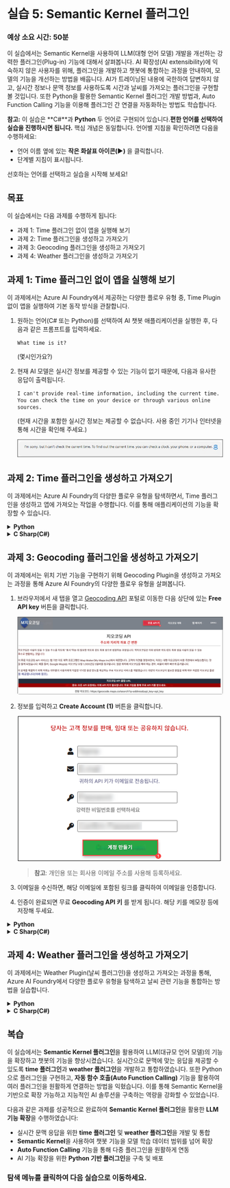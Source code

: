 # 실습 5: Semantic Kernel 플러그인

### 예상 소요 시간: 50분

이 실습에서는 Semantic Kernel을 사용하여 LLM(대형 언어 모델) 개발을 개선하는 강력한 플러그인(Plug-in) 기능에 대해서 살펴봅니다. AI 확장성(AI extensibility)에 익숙하지 않은 사용자를 위해, 플러그인을 개발하고 챗봇에 통합하는 과정을 안내하여, 모델의 기능을 개선하는 방법을 배웁니다. AI가 트레이닝된 내용에 국한하여 답변하지 않고, 실시간 정보나 문맥 정보를 사용하도록 시간과 날씨를 가져오는 플러그인을 구현할 볼 것입니다. 또한 Python을 활용한 Semantic Kernel 플러그인 개발 방법과, Auto Function Calling 기능을 이용해 플러그인 간 연결을 자동화하는 방법도 학습합니다.

**참고:** 이 실습은 **C#**과 **Python** 두 언어로 구현되어 있습니다.**편한 언어를 선택하여 실습을 진행하시면 됩니다.** 핵심 개념은 동일합니다. 언어별 지침을 확인하려면 다음을 수행하세요:

- 언어 이름 옆에 있는 **작은 화살표 아이콘(▶)** 을 클릭합니다.
- 단계별 지침이 표시됩니다.

선호하는 언어를 선택하고 실습을 시작해 보세요!

## 목표

이 실습에서는 다음 과제를 수행하게 됩니다:

- 과제 1: Time 플러그인 없이 앱을 실행해 보기
- 과제 2: Time 플러그인을 생성하고 가져오기
- 과제 3: Geocoding 플러그인을 생성하고 가져오기
- 과제 4: Weather 플러그인을 생성하고 가져오기

## 과제 1: Time 플러그인 없이 앱을 실행해 보기

이 과제에서는 Azure AI Foundry에서 제공하는 다양한 플로우 유형 중, Time Plugin 없이 앱을 실행하여 기본 동작 방식을 관찰합니다.

1. 원하는 언어(C# 또는 Python)를 선택하여 AI 챗봇 애플리케이션을 실행한 후, 다음과 같은 프롬프트를 입력하세요.

   ```
   What time is it?
   ```
   (몇시인가요?)

1. 현재 AI 모델은 실시간 정보를 제공할 수 있는 기능이 없기 때문에, 다음과 유사한 응답이 출력됩니다.

   ```
   I can't provide real-time information, including the current time. You can check the time on your device or through various online sources.
   ```
   (현재 시간을 포함한 실시간 정보는 제공할 수 없습니다. 사용 중인 기기나 인터넷을 통해 시간을 확인해 주세요.)

   ![](./media/image_043.png)

## 과제 2: Time 플러그인을 생성하고 가져오기

이 과제에서는 Azure AI Foundry의 다양한 플로우 유형을 탐색하면서, Time 플러그인을 생성하고 앱에 가져오는 작업을 수행합니다. 이를 통해 애플리케이션의 기능을 확장할 수 있습니다.

<details>
<summary><strong>Python</strong></summary>

1. `Python>src>plugins` 디렉터리로 이동하여 **time\_plugin.py (1)** 라는 새 파일을 생성합니다.

   ![](./media/image_044.png)

1. 아래 코드를 파일에 추가합니다:

   ```python
   from datetime import datetime
   from typing import Annotated
   from semantic_kernel.functions import kernel_function

   class TimePlugin:
       @kernel_function()
       def current_time(self) -> str:
           return datetime.now().strftime("%Y-%m-%d %H:%M:%S")

       @kernel_function()
       def get_year(self, date_str: Annotated[str, "The date string in format YYYY-MM-DD"] = None) -> str:
           if date_str is None:
               return str(datetime.now().year)
           
           try:
               date_obj = datetime.strptime(date_str, "%Y-%m-%d")
               return str(date_obj.year)
           except ValueError:
               return "Invalid date format. Please use YYYY-MM-DD."

       @kernel_function()
       def get_month(self, date_str: Annotated[str, "The date string in format YYYY-MM-DD"] = None) -> str:
           if date_str is None:
               return datetime.now().strftime("%B")
           
           try:
               date_obj = datetime.strptime(date_str, "%Y-%m-%d")
               return date_obj.strftime("%B")  # 월 이름 전체 반환
           except ValueError:
               return "Invalid date format. Please use YYYY-MM-DD."

       @kernel_function()
       def get_day_of_week(self, date_str: Annotated[str, "The date string in format YYYY-MM-DD"] = None) -> str:
           if date_str is None:
               return datetime.now().strftime("%A")
           
           try:
               date_obj = datetime.strptime(date_str, "%Y-%m-%d")
               return date_obj.strftime("%A")  # 요일 이름 전체 반환
           except ValueError:
               return "Invalid date format. Please use YYYY-MM-DD."
   ```

1. 파일을 저장합니다.

1. `Python>src` 디렉터리로 이동하여 **chat.py** 파일을 엽니다.

   ![](./media/image_030.png)

1. `#Import Modules` 섹션에 아래 코드를 추가합니다:

   ```python
   from semantic_kernel.connectors.ai.open_ai.prompt_execution_settings.azure_chat_prompt_execution_settings import (
       AzureChatPromptExecutionSettings,
   )
   from plugins.time_plugin import TimePlugin
   ```

   ![](./media/image_045.png)

1. `#Challenge 03 - Create Prompt Execution Settings` 섹션에 아래 코드를 추가합니다:

   ```python
   execution_settings = AzureChatPromptExecutionSettings()
   execution_settings.function_choice_behavior = FunctionChoiceBehavior.Auto()
   logger.info("Automatic function calling enabled")
   ```

   ![](./media/image_046.png)

1. `# Placeholder for Time plugin` 섹션에 아래 코드를 추가합니다:

   ```python
   time_plugin = TimePlugin()
   kernel.add_plugin(time_plugin, plugin_name="TimePlugin")
   logger.info("Time plugin loaded")
   ```

   ![](./media/placeholder.png)

1. Ctrl+F를 눌러 다음 코드를 검색한 후 제거합니다. 자동 함수 호출 기능을 사용할 것이므로 더 이상 필요하지 않습니다:

   ```python
   execution_settings = kernel.get_prompt_execution_settings_from_service_id("chat-service")
   ```

   > **주의**: 이 코드는 두 곳에서 제거해야 합니다. 하나는 **initialize\_kernel()** 함수 내부이고, 다른 하나는 **global chat\_history** 코드 블록 안에 있습니다.

1. 들여쓰기 오류가 발생할 경우 다음 URL의 코드를 참조하세요:

   ```
   https://raw.githubusercontent.com/CloudLabsAI-Azure/ai-developer/refs/heads/prod/CodeBase/python/lab-03_time_plugin.py
   ```

1. 파일을 저장합니다.

1. 왼쪽 패널에서 `Python>src` 폴더를 우클릭하고 **Open in Integrated Terminal** 을 선택합니다.

    ![](./media/image_035.png)

1. 다음 명령어를 사용해 앱을 실행합니다:

    ```bash
    streamlit run app.py
    ```

1. 앱이 자동으로 브라우저에서 열리지 않는 경우, 다음 **URL** 을 사용해 수동으로 접근할 수 있습니다:

    ```
    http://localhost:8501
    ```

1. 다음 프롬프트를 입력합니다:

    ```
    What time is it?
    ```
    (몇 시 입니까?)

1. AI가 **Time Plugin** 을 사용하므로 실시간 정보를 제공할 수 있으며, 다음과 유사한 응답을 받을 수 있습니다:

    ```
    The current time is 3:43 PM on January 23, 2025.
    ```
    (현재시간은 2025년 1월 23일 3:43 PM 입니다.)
    ![](./media/image_048.png)

</details>

<details>
<summary><strong>C Sharp(C#)</strong></summary>

1. `Dotnet>src>BlazorAI>Plugins` 디렉터리로 이동하여 **TimePlugin.cs** 라는 새 파일을 생성합니다.

   ![](./media/image_049.png)

1. 아래 코드를 파일에 추가합니다:

   ```csharp
    using System;
    using System.ComponentModel;
    using System.Globalization;
    using Microsoft.SemanticKernel;

    namespace BlazorAI.Plugins
    {
        public class TimePlugin
        {        
            [KernelFunction("current_time")]
            [Description("Gets the current date and time from the server. Use this directly when the user asks what time it is or wants to know the current date.")]
            public string CurrentTime()
            {
                return DateTime.Now.ToString("yyyy-MM-dd HH:mm:ss");
            }

            [KernelFunction("get_current_time")]
            [Description("Gets the current date and time from the server's system clock. Use this directly without asking the user for their location.")]
            public string GetCurrentTime()
            {
                return DateTime.Now.ToString("yyyy-MM-dd HH:mm:ss");
            }
            
            [KernelFunction("get_year")]
            [Description("Extract the year from a date string or get the current year from the system clock. Examples: 'What year is it now?' or 'What year is 2023-05-15?'")]
            public string GetYear(
                [Description("The date string. Accepts formats like YYYY-MM-DD, MM/DD/YYYY, etc. If not provided, uses the server's current date.")] 
                string? dateStr = null)
            {
                if (string.IsNullOrEmpty(dateStr))
                {
                    return DateTime.Now.Year.ToString();
                }

                DateTime date;
                if (TryParseDate(dateStr, out date))
                {
                    return date.Year.ToString();
                }
                
                return $"Could not parse '{dateStr}' as a valid date. Please provide a date in a standard format like YYYY-MM-DD or MM/DD/YYYY.";
            }
            
            [KernelFunction("get_month")]
            [Description("Extract the month name from a date string or get the current month from the system clock. Examples: 'What month is it now?' or 'What month is 2023-05-15?'")]
            public string GetMonth(
                [Description("The date string. Accepts formats like YYYY-MM-DD, MM/DD/YYYY, etc. If not provided, uses the server's current date.")] 
                string? dateStr = null)
            {
                if (string.IsNullOrEmpty(dateStr))
                {
                    return DateTime.Now.ToString("MMMM");
                }
                
                DateTime date;
                if (TryParseDate(dateStr, out date))
                {
                    return date.ToString("MMMM"); // Full month name
                }
                
                return $"Could not parse '{dateStr}' as a valid date. Please provide a date in a standard format like YYYY-MM-DD or MM/DD/YYYY.";
            }
            
            [KernelFunction("get_day_of_week")]
            [Description("Get the day of week from the server's system clock or for a specific date. Examples: 'What day is it today?' or 'What day of the week is 2023-05-15?'")]
            public string GetDayOfWeek(
                [Description("The date string. Accepts formats like YYYY-MM-DD, MM/DD/YYYY, etc. If not provided, uses the server's current date.")] 
                string? dateStr = null)
            {
                if (string.IsNullOrEmpty(dateStr))
                {
                    return DateTime.Now.ToString("dddd");
                }
                
                DateTime date;
                if (TryParseDate(dateStr, out date))
                {
                    return date.ToString("dddd"); // Full day name
                }
                
                return $"Could not parse '{dateStr}' as a valid date. Please provide a date in a standard format like YYYY-MM-DD or MM/DD/YYYY.";
            }

            private bool TryParseDate(string dateStr, out DateTime result)
            {
                string[] formats = { 
                    "yyyy-MM-dd", "MM/dd/yyyy", "dd/MM/yyyy", 
                    "M/d/yyyy", "d/M/yyyy", "MMM d, yyyy", 
                    "MMMM d, yyyy", "yyyy/MM/dd", "dd-MMM-yyyy"
                };
                
                return DateTime.TryParseExact(
                    dateStr, 
                    formats, 
                    CultureInfo.InvariantCulture,
                    DateTimeStyles.None, 
                    out result) || DateTime.TryParse(dateStr, out result);
            }
        }
    }
   ```

1. 파일을 저장합니다.

1. `Dotnet>src>BlazorAI>Components>Pages` 디렉터리로 이동하여 **Chat.razor.cs** 파일을 엽니다.

   ![](./media/image_038.png)

1. `// Import Models` 섹션에 다음 코드를 추가합니다:

   ```csharp
   using Microsoft.SemanticKernel.Connectors.OpenAI;
   using BlazorAI.Plugins;
   using System;
   ```

   ![](./media/image_050.png)

1. **private Kernel? kernel;** 를 검색(Ctrl+F)하고, 그 아래에 다음 코드를 추가합니다:

   ```csharp
   private OpenAIPromptExecutionSettings? promptSettings;
   ```

   ![](./media/image_051.png)

1. **chatHistory = \[];** 를 검색(Ctrl+F)하여 다음 코드로 수정합니다:

   ```csharp
   chatHistory = new ChatHistory();
   ```

   ![](./media/image_052.png)

1. `// Challenge 03 - Create OpenAIPromptExecutionSettings` (1) 섹션에 다음 코드를 추가합니다:

   ```csharp
   promptSettings = new OpenAIPromptExecutionSettings
   {
       ToolCallBehavior = ToolCallBehavior.AutoInvokeKernelFunctions,
       Temperature = 0.7,
       TopP = 0.95,
       MaxTokens = 800
   };
   ```

   ![](./media/image_053.png)

1. `// Challenge 03 - Add Time Plugin` 섹션에 다음 코드를 추가합니다:

   ```csharp
   var timePlugin = new Plugins.TimePlugin();
   kernel.ImportPluginFromObject(timePlugin, "TimePlugin");
   ```

   ![](./media/image_054.png)

1. **var assistantResponse = await chatCompletionService.GetChatMessageContentAsync** 코드를 검색(Ctrl+F)하고, `chatHistory`와 `kernel` 사이에 아래 코드를 추가합니다:

    ```csharp
    executionSettings: promptSettings,
    ```

    > **참고**: 최종 코드는 다음과 유사하게 됩니다:

    ```csharp
    var assistantResponse = await chatCompletionService.GetChatMessageContentAsync(
        chatHistory: chatHistory,
        executionSettings: promptSettings,
        kernel: kernel);
    ```

    ![](./media/image_055.png)

1. 들여쓰기 오류가 발생할 경우 다음 URL의 코드를 참조하세요:

    ```
    https://raw.githubusercontent.com/CloudLabsAI-Azure/ai-developer/refs/heads/prod/CodeBase/c%23/lab-03_time_plugin.cs
    ```

1. 파일을 저장합니다.

1. 왼쪽 패널에서 `Dotnet>src>Aspire>Aspire.AppHost` 폴더를 우클릭하고 **Open in Integrated Terminal**을 선택합니다.

    ![](./media/image_040.png)

1. 다음 명령어로 앱을 실행합니다:

    ```bash
    dotnet run
    ```

1. 브라우저에서 새 탭을 열고 다음 주소로 이동합니다:

    ```
    https://localhost:7118/
    ```

1. 다음 프롬프트를 입력합니다:

    ```
    What time is it?
    ```
    (몇 시 입니까?)
1. AI가 **Time Plugin**을 로드했기 때문에, 실시간 정보를 반환할 수 있으며 다음과 유사한 응답을 확인할 수 있습니다:

    ```
    The current time is 3:43 PM on January 23, 2025.
    ```
    (현재시간은 2025년 1월 23일 3:43 PM 입니다.)
    ![](./media/image_056.png)

</details>

## 과제 3: Geocoding 플러그인을 생성하고 가져오기

이 과제에서는 위치 기반 기능을 구현하기 위해 Geocoding Plugin을 생성하고 가져오는 과정을 통해 Azure AI Foundry의 다양한 플로우 유형을 살펴봅니다. 

1. 브라우저에서 새 탭을 열고 [Geocoding API](https://geocode.maps.co/) 포털로 이동한 다음 상단에 있는 **Free API key** 버튼을 클릭합니다.

   ![](./media/image_057.png)

1. 정보를 입력하고 **Create Account (1)** 버튼을 클릭합니다.

   ![](./media/image_058.png)

   > **참고**: 개인용 또는 회사용 이메일 주소를 사용해 등록하세요.

1. 이메일을 수신하면, 해당 이메일에 포함된 링크를 클릭하여 이메일을 인증합니다.

1. 인증이 완료되면 무료 **Geocoding API 키** 를 받게 됩니다. 해당 키를 메모장 등에 저장해 두세요.

<details>

<summary><strong>Python</strong></summary>

1. `Python>src` 디렉터리로 이동하여 **.env** 파일을 엽니다.

   ![](./media/image_026.png)

1. 이메일로 방금 받은 **geocoding API key**를 `GEOCODING_API_KEY` 항목 옆에 붙여넣습니다.

   ![](./media/image_059.png)

   > **참고**: `.env` 파일 내의 모든 값은 반드시 **큰따옴표(")** 로 감싸야 합니다.

1. 파일을 저장합니다.

1. `Python>src` 디렉터리로 이동하여 **chat.py** 파일을 엽니다.

   ![](./media/image_030.png)

1. 파일 내 `#Import Modules` 섹션에 다음 코드를 추가합니다.

   ```
   from plugins.geo_coding_plugin import GeoPlugin
   ```

   ![](./media/image_030.png)

1. `# Placeholder for Time plugin` 섹션에서 **time plugin** 다음 위치에 다음 코드를 추가합니다.

   ```
   kernel.add_plugin(
       GeoPlugin(),
       plugin_name="GeoLocation",
   )
   logger.info("GeoLocation plugin loaded")
   ```

   ![](./media/image_061.png)

1. 만약 들여쓰기 오류가 발생한다면, 아래 URL의 코드를 참고하여 수정하세요:

   ```
   https://raw.githubusercontent.com/CloudLabsAI-Azure/ai-developer/refs/heads/prod/CodeBase/python/lab-03_geo_coding.py
   ```

1. 파일을 저장합니다.

1. 왼쪽 패널에서 `Python>src` 폴더를 **오른쪽 클릭**하고 **Open in Integrated Terminal**을 선택합니다.

   ![](./media/image_035.png)

1. 아래 명령어를 실행하여 앱을 실행합니다:

    ```
    streamlit run app.py
    ```

1. 앱이 자동으로 브라우저에 열리지 않으면, 아래 **URL**을 통해 수동으로 접속할 수 있습니다:

    ```
    http://localhost:8501
    ```

1. 다음 프롬프트를 입력해 보세요:

    ```
    What are the geo-coordinates for Tampa, FL
    ```
    (미국 플로리다주 탬파(Tampa)의 지리 좌표는 무엇인가요)

1. AI가 **Geocoding Plugin**을 가지고 있기 때문에, 실시간 정보를 기반으로 아래와 같은 응답을 제공할 수 있습니다:

    ```
    The geo-coordinates for Tampa, FL are:

    Latitude: 27.9477595
    Longitude: -82.458444 
    ```

    ![](./media/image_069.png)

</details>

<details>
<summary><strong>C Sharp(C#)</strong></summary>

1. `Dotnet>src>BlazorAI` 디렉터리로 이동하여 **appsettings.json** 파일을 엽니다.

   ![](./media/image_028.png)

1. 방금 이메일로 받은 지오코딩 API 키를 `GEOCODING_API_KEY` 항목 옆에 붙여넣습니다.

   ![](./media/image_063.png)

   > **참고**: **appsettings.json** 파일 내의 모든 값은 **큰따옴표(")** 로 감싸야 합니다.

1. 파일을 저장합니다.

1. `Dotnet>src>BlazorAI>Components>Pages` 디렉터리로 이동하여 **Chat.razor.cs** 파일을 엽니다.

   ![](./media/image_038.png)

1. 해당 파일에서 `// Challenge 03 - Add Time Plugin` 주석 아래, **time plugin** 코드 다음에 다음 코드를 추가합니다:

   ```csharp
   var geocodingPlugin = new GeocodingPlugin(
       kernel.Services.GetRequiredService<IHttpClientFactory>(), 
       Configuration);
   kernel.ImportPluginFromObject(geocodingPlugin, "GeocodingPlugin");
   ```

   ![](./media/image_064.png)

1. 만약 들여쓰기 오류가 발생한다면, 아래 URL에 있는 코드를 참고하여 수정하세요:

   ```
   https://raw.githubusercontent.com/CloudLabsAI-Azure/ai-developer/refs/heads/prod/CodeBase/c%23/lab-03_geo_coding.cs
   ```

1. 파일을 저장합니다.

1. 왼쪽 탐색 창에서 `Dotnet>src>Aspire>Aspire.AppHost` 폴더를 우클릭하고 **Open in Integrated Terminal**을 선택합니다.

   ![](./media/image_040.png)

1. 아래 명령어를 입력하여 앱을 실행합니다:

   ```
   dotnet run
   ```

1. 브라우저에서 새 탭을 열고 **blazor-aichat** 앱 링크인 **[https://localhost:7118/](https://localhost:7118/)** 로 이동합니다.

1. 다음 프롬프트를 입력합니다:

    ```
    What are the geo-coordinates for Tampa, FL
    ```
    (미국 플로리다주 탬파(Tampa)의 지리 좌표는 무엇인가요)

1. AI가 **Geocoding Plugin** 을 갖추고 있기 때문에 실시간 정보를 제공할 수 있으며, 아래와 비슷한 응답을 받을 수 있습니다:

    ```
    The geo-coordinates for Tampa, FL are:

    Latitude: 27.9477595
    Longitude: -82.458444 
    ```

![](./media/image_065.png)

</details>

## 과제 4: Weather 플러그인을 생성하고 가져오기

이 과제에서는 Weather Plugin(날씨 플러그인)을 생성하고 가져오는 과정을 통해, Azure AI Foundry에서 다양한 플로우 유형을 탐색하고 날씨 관련 기능을 통합하는 방법을 실습합니다.

<details>
<summary><strong>Python</strong></summary>

1. `Python > src > plugins` 디렉터리로 이동한 후, **`weather_plugin.py`** 라는 새 파일을 생성합니다.

   ![](./media/image_066.png)

1. 아래 코드를 파일에 추가합니다:

   ```python
   from typing import Annotated
   import requests
   from semantic_kernel.functions import kernel_function
   import json
   from datetime import datetime, timedelta

   class WeatherPlugin:
       @kernel_function(description="Get weather forecast for a location up to 16 days in the future")
       def get_forecast_weather(self, 
                               latitude: Annotated[float, "Latitude of the location"],
                               longitude: Annotated[float, "Longitude of the location"],
                               days: Annotated[int, "Number of days to forecast (up to 16)"] = 16):
           
           # API 지원 범위 내의 일 수만 허용
           if days > 16:
               days = 16
           
           url = (f"https://api.open-meteo.com/v1/forecast"
               f"?latitude={latitude}&longitude={longitude}"
               f"&daily=temperature_2m_max,temperature_2m_min,precipitation_sum,precipitation_probability_max,weather_code"
               f"&amp;current=temperature_2m,relative_humidity_2m,apparent_temperature,precipitation,weather_code,wind_speed_10m"
               f"&temperature_unit=fahrenheit&wind_speed_unit=mph&precipitation_unit=inch"
               f"&forecast_days={days}&timezone=auto")
           
           try:
               response = requests.get(url)
               response.raise_for_status()
               data = response.json()
               
               daily = data.get('daily', {})
               times = daily.get('time', [])
               max_temps = daily.get('temperature_2m_max', [])
               min_temps = daily.get('temperature_2m_min', [])
               precip_sums = daily.get('precipitation_sum', [])
               precip_probs = daily.get('precipitation_probability_max', [])
               weather_codes = daily.get('weather_code', [])
               
               forecasts = []
               for i in range(len(times)):
                   date_obj = datetime.strptime(times[i], "%Y-%m-%d")
                   day_name = date_obj.strftime("%A, %B %d")
                   
                   weather_desc = self._get_weather_description(weather_codes[i])
                   
                   forecast = {
                       "date": times[i],
                       "day": day_name,
                       "high_temp": f"{max_temps[i]}°F",
                       "low_temp": f"{min_temps[i]}°F",
                       "precipitation": f"{precip_sums[i]} inches",
                       "precipitation_probability": f"{precip_probs[i]}%",
                       "conditions": weather_desc
                   }
                   forecasts.append(forecast)
               
               result = {
                   "location_coords": f"{latitude}, {longitude}",
                   "forecast_days": len(forecasts),
                   "forecasts": forecasts
               }
               
               return json.dumps(result, indent=2)
           except Exception as e:
               return f"Error fetching forecast weather: {str(e)}"
       
       def _get_weather_description(self, code):
           weather_codes = {
               0: "Clear sky", 1: "Mainly clear", 2: "Partly cloudy", 3: "Overcast",
               45: "Fog", 48: "Depositing rime fog",
               51: "Light drizzle", 53: "Moderate drizzle", 55: "Dense drizzle",
               56: "Light freezing drizzle", 57: "Dense freezing drizzle",
               61: "Slight rain", 63: "Moderate rain", 65: "Heavy rain",
               66: "Light freezing rain", 67: "Heavy freezing rain",
               71: "Slight snow fall", 73: "Moderate snow fall", 75: "Heavy snow fall",
               77: "Snow grains",
               80: "Slight rain showers", 81: "Moderate rain showers", 82: "Violent rain showers",
               85: "Slight snow showers", 86: "Heavy snow showers",
               95: "Thunderstorm", 96: "Thunderstorm with slight hail", 99: "Thunderstorm with heavy hail"
           }
           return weather_codes.get(code, "Unknown")
   ```

1. 파일을 저장합니다.

1. `Python > src` 디렉터리로 이동해 **`chat.py`** 파일을 엽니다.

   ![](./media/image_030.png)

1. `#Import Modules` 섹션에 아래 코드를 추가합니다:

   ```python
   from plugins.weather_plugin import WeatherPlugin
   ```

   ![](./media/image_067.png)

1. `# Placeholder for Time plugin` 아래에, Geocoding Plugin 다음으로 다음 코드를 추가합니다:

   ```python
   kernel.add_plugin(
       WeatherPlugin(),
       plugin_name="Weather",
   )
   logger.info("Weather plugin loaded")
   ```

   ![](./media/image_068.png)

1. 들여쓰기 오류가 발생하는 경우, 아래 URL의 코드를 참고하여 수정하세요:
   ```
   https://raw.githubusercontent.com/CloudLabsAI-Azure/ai-developer/refs/heads/prod/CodeBase/python/lab-03_weather.py
   ```

1. 파일을 저장합니다.

1. `Python > src` 폴더에서 마우스 오른쪽 버튼을 클릭하고 **Open in Integrated Terminal** 을 선택합니다.

   ![](./media/image_035.png)

1. 다음 명령어를 입력해 앱을 실행합니다:
   ```bash
   streamlit run app.py
   ```

1. 브라우저가 자동으로 열리지 않으면 아래 **URL**을 직접 입력해 접속합니다:
   ```
   http://localhost:8501
   ```

1. 다음 프롬프트를 입력합니다:
   ```
   What is today's weather in San Francisco?
   ```

1. 아래와 유사한 응답을 받게 됩니다:
   ![](./media/image_069.png)

AI는 질문에 답하기 위해 다음과 같이 계획을 수행합니다. 다만, 이 계획은 실행 순서나 사용되는 함수가 일부 다를 수 있습니다:

1️⃣ AI는 Semantic Kernel에 Time Plugin의 `GetDate` 함수를 호출하도록 요청하여, 오늘 날짜를 가져옵니다. 이는 다음 주 목요일까지 며칠 남았는지 계산하기 위해 필요합니다.

2️⃣ 날씨 예보 기능은 위도와 경도가 필요하므로, AI는 Semantic Kernel에 Geocoding Plugin의 `GetLocation` 함수를 호출하여 San Francisco의 좌표를 가져오도록 요청합니다.

3️⃣ 마지막으로, AI는 Semantic Kernel에 Weather Plugin의 `GetWeatherForecast` 함수를 호출하도록 요청하여, 앞서 계산한 오늘로부터 다음 목요일까지의 일 수와 San Francisco의 위도/경도 좌표를 인자로 전달하여 해당 날짜의 날씨 예보를 가져옵니다.

다음은 Semantic Kernel과 AI 간의 상호작용을 단순화한 시퀀스 다이어그램입니다:

![](./media/seq_diag.png)

</details>

<details>
<summary><strong>C Sharp(C#)</strong></summary>

1. `Dotnet>src>BlazorAI>Plugins` 디렉터리로 이동하여 **WeatherPlugin.cs** 라는 새 파일을 생성합니다.

   ![](./media/image_070.png)

1. 파일에 다음 코드를 추가합니다:

   ```csharp
   using System;
   using System.Collections.Generic;
   using System.ComponentModel;
   using System.Globalization;
   using System.Net.Http;
   using System.Text.Json;
   using System.Threading.Tasks;
   using Microsoft.SemanticKernel;

   namespace BlazorAI.Plugins
   {
       public class WeatherPlugin
       {
           private readonly IHttpClientFactory _httpClientFactory;

           public WeatherPlugin(IHttpClientFactory httpClientFactory)
           {
               _httpClientFactory = httpClientFactory;
           }

           [KernelFunction("GetWeatherForecast")]
           [Description("Get weather forecast for a location up to 16 days in the future")]
           public async Task<string> GetWeatherForecastAsync(
               [Description("Latitude of the location")] double latitude,
               [Description("Longitude of the location")] double longitude,
               [Description("Number of days to forecast (up to 16)")] int days = 16)
           {
               // API에서 지원하는 최대 예보 일수는 16일이므로 범위를 제한합니다.
               if (days > 16)
                   days = 16;

               var url = $"https://api.open-meteo.com/v1/forecast" +
                         $"?latitude={latitude}&longitude={longitude}" +
                         $"&daily=temperature_2m_max,temperature_2m_min,precipitation_sum,precipitation_probability_max,weather_code" +
                         $"&current=temperature_2m,relative_humidity_2m,apparent_temperature,precipitation,weather_code,wind_speed_10m" +
                         $"&temperature_unit=fahrenheit&wind_speed_unit=mph&precipitation_unit=inch" +
                         $"&forecast_days={days}&timezone=auto";

               try
               {
                   var httpClient = _httpClientFactory.CreateClient();
                   var response = await httpClient.GetAsync(url);
                   response.EnsureSuccessStatusCode();

                   var content = await response.Content.ReadAsStringAsync();
                   var data = JsonDocument.Parse(content);

                   // 일별 예보 데이터 추출
                   var dailyElement = data.RootElement.GetProperty("daily");
                   var times = dailyElement.GetProperty("time").EnumerateArray().ToArray();
                   var maxTemps = dailyElement.GetProperty("temperature_2m_max").EnumerateArray().ToArray();
                   var minTemps = dailyElement.GetProperty("temperature_2m_min").EnumerateArray().ToArray();
                   var precipSums = dailyElement.GetProperty("precipitation_sum").EnumerateArray().ToArray();
                   var precipProbs = dailyElement.GetProperty("precipitation_probability_max").EnumerateArray().ToArray();
                   var weatherCodes = dailyElement.GetProperty("weather_code").EnumerateArray().ToArray();

                   // 각 날짜별로 예보 정보를 구성
                   var forecasts = new List<object>();
                   for (int i = 0; i < times.Length; i++)
                   {
                       var dateStr = times[i].GetString();
                       var dateObj = DateTime.Parse(dateStr!);
                       var dayName = dateObj.ToString("dddd, MMMM dd", CultureInfo.InvariantCulture);

                       var weatherDesc = GetWeatherDescription(weatherCodes[i].GetInt32());

                       var forecast = new
                       {
                           date = dateStr,
                           day = dayName,
                           high_temp = $"{maxTemps[i]}°F",
                           low_temp = $"{minTemps[i]}°F",
                           precipitation = $"{precipSums[i]} inches",
                           precipitation_probability = $"{precipProbs[i]}%",
                           conditions = weatherDesc
                       };

                       forecasts.Add(forecast);
                   }

                   var result = new
                   {
                       location_coords = $"{latitude}, {longitude}",
                       forecast_days = forecasts.Count,
                       forecasts
                   };

                   return JsonSerializer.Serialize(result, new JsonSerializerOptions { WriteIndented = true });
               }
               catch (Exception ex)
               {
                   return $"Error fetching forecast weather: {ex.Message}";
               }
           }

           [KernelFunction("GetForecastWithPlugins")]
           [Description("Gets weather forecast for any location by coordinating with Time and Geocoding plugins.")]
           public async Task<string> GetForecastWithPluginsAsync(
               [Description("The kernel instance to use for calling other plugins")] Kernel kernel,
               [Description("The location name (city, address, etc.)")] string location,
               [Description("The day of the week to get forecast for, or number of days in future")] string daySpec = "0")
           {
               try
               {
                   // 1단계: Time Plugin을 이용해 현재 날짜 가져오기
                   var dateResult = await kernel.InvokeAsync("Time", "GetDate");
                   string? todayStr = dateResult.GetValue<string>();
                   if (todayStr == null)
                   {
                       return "Could not determine the current date.";
                   }
                   DateTime today = DateTime.Parse(todayStr);

                   // 2단계: daySpec 값을 기준으로 예보 대상 날짜 계산
                   int daysInFuture;
                   if (int.TryParse(daySpec, out daysInFuture))
                   {
                       // 숫자인 경우 그대로 사용
                   }
                   else if (Enum.TryParse<DayOfWeek>(daySpec, true, out var targetDay))
                   {
                       daysInFuture = ((int)targetDay - (int)today.DayOfWeek + 7) % 7;
                       if (daysInFuture == 0) daysInFuture = 7;
                   }
                   else
                   {
                       return $"Invalid day specification: {daySpec}. Please provide a day name or number of days.";
                   }

                   // 3단계: Geocoding Plugin을 통해 위치 좌표 가져오기
                   var locationResult = await kernel.InvokeAsync("Geocoding", "GetLocation", new() { ["location"] = location });
                   string? locationJson = locationResult.GetValue<string>();

                   if (locationJson == null)
                   {
                       return $"Could not get location data for: {location}";
                   }

                   var locationData = JsonDocument.Parse(locationJson);
                   double latitude, longitude;

                   try {
                       latitude = locationData.RootElement.GetProperty("latitude").GetDouble();
                       longitude = locationData.RootElement.GetProperty("longitude").GetDouble();
                   }
                   catch (Exception)
                   {
                       return $"Could not extract coordinates for location: {location}";
                   }

                   // 4단계: 날씨 예보 호출
                   return await GetWeatherForecastAsync(latitude, longitude, daysInFuture + 1);
               }
               catch (Exception ex)
               {
                   return $"Error coordinating weather forecast: {ex.Message}";
               }
           }

           private string GetWeatherDescription(int code)
           {
               var weatherCodes = new Dictionary<int, string>
               {
                   { 0, "Clear sky" },
                   { 1, "Mainly clear" }, { 2, "Partly cloudy" }, { 3, "Overcast" },
                   { 45, "Fog" }, { 48, "Depositing rime fog" },
                   { 51, "Light drizzle" }, { 53, "Moderate drizzle" }, { 55, "Dense drizzle" },
                   { 56, "Light freezing drizzle" }, { 57, "Dense freezing drizzle" },
                   { 61, "Slight rain" }, { 63, "Moderate rain" }, { 65, "Heavy rain" },
                   { 66, "Light freezing rain" }, { 67, "Heavy freezing rain" },
                   { 71, "Slight snow fall" }, { 73, "Moderate snow fall" }, { 75, "Heavy snow fall" },
                   { 77, "Snow grains" },
                   { 80, "Slight rain showers" }, { 81, "Moderate rain showers" }, { 82, "Violent rain showers" },
                   { 85, "Slight snow showers" }, { 86, "Heavy snow showers" },
                   { 95, "Thunderstorm" }, { 96, "Thunderstorm with slight hail" }, { 99, "Thunderstorm with heavy hail" }
               };

               return weatherCodes.TryGetValue(code, out var description) ? description : "Unknown";
           }
       }
   }
   ```

1. 파일을 저장합니다.

1. `Dotnet>src>BlazorAI>Components>Pages` 디렉터리로 이동하여 **Chat.razor.cs** 파일을 엽니다.

   ![](./media/image_038.png)

1. `// Challenge 03 - Add Time Plugin` 주석 아래, **geocoding plugin** 다음에 다음 코드를 추가합니다.

   ```csharp
   var weatherPlugin = new WeatherPlugin(
       kernel.Services.GetRequiredService<IHttpClientFactory>());
   kernel.ImportPluginFromObject(weatherPlugin, "WeatherPlugin");
   ```

   ![](./media/image_071.png)

1. 들여쓰기 오류가 발생할 경우, 아래 URL의 코드를 참고하세요:

   ```
   https://raw.githubusercontent.com/CloudLabsAI-Azure/ai-developer/refs/heads/prod/CodeBase/c%23/lab-03_weather.cs
   ```

1. 파일을 저장합니다.

1. 왼쪽 탐색창에서 `Dotnet>src>Aspire>Aspire.AppHost`를 우클릭하고 **Open in Integrated Terminal**을 선택합니다.

   ![](./media/image_040.png)

1. 다음 명령어로 앱을 실행합니다:

   ```
   dotnet run
   ```

1. 브라우저에서 새 탭을 열고 **[https://localhost:7118/](https://localhost:7118/)** 주소로 이동합니다.

1. 다음 프롬프트를 입력합니다:

```
What is today's weather in San Francisco?
```

1. 아래와 유사한 응답을 받게 됩니다:

![](./media/image_072.png)


AI는 질문에 답하기 위해 다음과 같이 계획을 수행합니다. 다만, 이 계획은 실행 순서나 사용되는 함수가 일부 다를 수 있습니다:

1️⃣ AI는 Semantic Kernel에 Time Plugin의 `GetDate` 함수를 호출하도록 요청하여, 오늘 날짜를 가져옵니다. 이는 다음 주 목요일까지 며칠 남았는지 계산하기 위해 필요합니다.

2️⃣ 날씨 예보 기능은 위도와 경도가 필요하므로, AI는 Semantic Kernel에 Geocoding Plugin의 `GetLocation` 함수를 호출하여 San Francisco의 좌표를 가져오도록 요청합니다.

3️⃣ 마지막으로, AI는 Semantic Kernel에 Weather Plugin의 `GetWeatherForecast` 함수를 호출하도록 요청하여, 앞서 계산한 오늘로부터 다음 목요일까지의 일 수와 San Francisco의 위도/경도 좌표를 인자로 전달하여 해당 날짜의 날씨 예보를 가져옵니다.

다음은 Semantic Kernel과 AI 간의 상호작용 흐름을 간단히 나타낸 시퀀스 다이어그램입니다:

![](./media/seq_diag.png)

</details>

## 복습

이 실습에서는 **Semantic Kernel 플러그인**을 활용하여 LLM(대규모 언어 모델)의 기능을 확장하고 챗봇의 기능을 향상시켰습니다. 실시간으로 문맥에 맞는 응답을 제공할 수 있도록 **time 플러그인**과 **weather 플러그인**을 개발하고 통합하였습니다. 또한 Python으로 플러그인을 구현하고, **자동 함수 호출(Auto Function Calling)** 기능을 활용하여 여러 플러그인을 원활하게 연결하는 방법을 익혔습니다. 이를 통해 Semantic Kernel을 기반으로 확장 가능하고 지능적인 AI 솔루션을 구축하는 역량을 강화할 수 있었습니다.

다음과 같은 과제를 성공적으로 완료하여 **Semantic Kernel 플러그인**을 활용한 **LLM 기능 확장**을 수행하였습니다:

- 실시간 문맥 응답을 위한 **time 플러그인** 및 **weather 플러그인**을 개발 및 통합
- **Semantic Kernel**을 사용하여 챗봇 기능을 모델 학습 데이터 범위를 넘어 확장
- **Auto Function Calling** 기능을 통해 다중 플러그인을 원활하게 연동
- AI 기능 확장을 위한 **Python 기반 플러그인**을 구축 및 배포

### 탐색 메뉴를 클릭하여 다음 실습으로 이동하세요.
